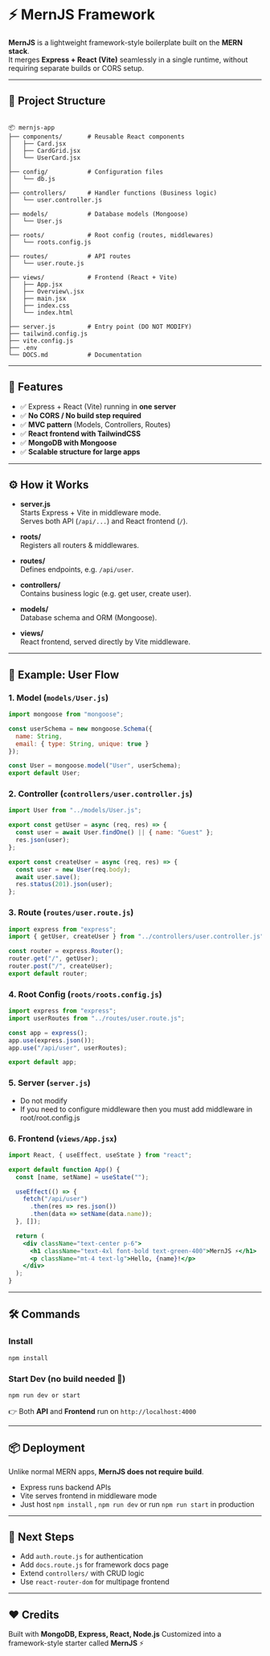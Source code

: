 # ⚡ MernJS Framework

**MernJS** is a lightweight framework-style boilerplate built on the **MERN stack**.  
It merges **Express + React (Vite)** seamlessly in a single runtime, without requiring separate builds or CORS setup.

---

## 📂 Project Structure

```

📦 mernjs-app
├── components/       # Reusable React components
│   ├── Card.jsx
│   ├── CardGrid.jsx
│   └── UserCard.jsx
│
├── config/           # Configuration files
│   └── db.js
│
├── controllers/      # Handler functions (Business logic)
│   └── user.controller.js
│
├── models/           # Database models (Mongoose)
│   └── User.js
│
├── roots/            # Root config (routes, middlewares)
│   └── roots.config.js
│
├── routes/           # API routes
│   └── user.route.js
│
├── views/            # Frontend (React + Vite)
│   ├── App.jsx
│   ├── Overview\.jsx
│   ├── main.jsx
│   ├── index.css
│   └── index.html
│
├── server.js         # Entry point (DO NOT MODIFY)
├── tailwind.config.js
├── vite.config.js
├── .env
└── DOCS.md           # Documentation

````

---

## 🚀 Features

- ✅ Express + React (Vite) running in **one server**
- ✅ **No CORS / No build step required**
- ✅ **MVC pattern** (Models, Controllers, Routes)
- ✅ **React frontend with TailwindCSS**
- ✅ **MongoDB with Mongoose**
- ✅ **Scalable structure for large apps**

---

## ⚙️ How it Works

- **server.js**  
  Starts Express + Vite in middleware mode.  
  Serves both API (`/api/...`) and React frontend (`/`).

- **roots/**  
  Registers all routers & middlewares.  

- **routes/**  
  Defines endpoints, e.g. `/api/user`.

- **controllers/**  
  Contains business logic (e.g. get user, create user).

- **models/**  
  Database schema and ORM (Mongoose).

- **views/**  
  React frontend, served directly by Vite middleware.

---

## 📌 Example: User Flow

### 1. Model (`models/User.js`)
```js
import mongoose from "mongoose";

const userSchema = new mongoose.Schema({
  name: String,
  email: { type: String, unique: true }
});

const User = mongoose.model("User", userSchema);
export default User;
````

### 2. Controller (`controllers/user.controller.js`)

```js
import User from "../models/User.js";

export const getUser = async (req, res) => {
  const user = await User.findOne() || { name: "Guest" };
  res.json(user);
};

export const createUser = async (req, res) => {
  const user = new User(req.body);
  await user.save();
  res.status(201).json(user);
};
```

### 3. Route (`routes/user.route.js`)

```js
import express from "express";
import { getUser, createUser } from "../controllers/user.controller.js";

const router = express.Router();
router.get("/", getUser);
router.post("/", createUser);
export default router;
```

### 4. Root Config (`roots/roots.config.js`)

```js
import express from "express";
import userRoutes from "../routes/user.route.js";

const app = express();
app.use(express.json());
app.use("/api/user", userRoutes);

export default app;
```

### 5. Server (`server.js`)

 - Do not modify 
 - If you need to configure middleware then you must add middleware in root/root.config.js

### 6. Frontend (`views/App.jsx`)

```jsx
import React, { useEffect, useState } from "react";

export default function App() {
  const [name, setName] = useState("");

  useEffect(() => {
    fetch("/api/user")
      .then(res => res.json())
      .then(data => setName(data.name));
  }, []);

  return (
    <div className="text-center p-6">
      <h1 className="text-4xl font-bold text-green-400">MernJS ⚡</h1>
      <p className="mt-4 text-lg">Hello, {name}!</p>
    </div>
  );
}
```

---

## 🛠️ Commands

### Install

```sh
npm install
```

### Start Dev (no build needed 🚀)

```sh
npm run dev or start
```

👉 Both **API** and **Frontend** run on `http://localhost:4000`

---

## 📦 Deployment

Unlike normal MERN apps, **MernJS does not require build**.

* Express runs backend APIs
* Vite serves frontend in middleware mode
* Just host `npm install` , `npm run dev` or run `npm run start` in production

---

## 🧩 Next Steps

* Add `auth.route.js` for authentication
* Add `docs.route.js` for framework docs page
* Extend `controllers/` with CRUD logic
* Use `react-router-dom` for multipage frontend

---

## ❤️ Credits

Built with **MongoDB, Express, React, Node.js**
Customized into a framework-style starter called **MernJS** ⚡

